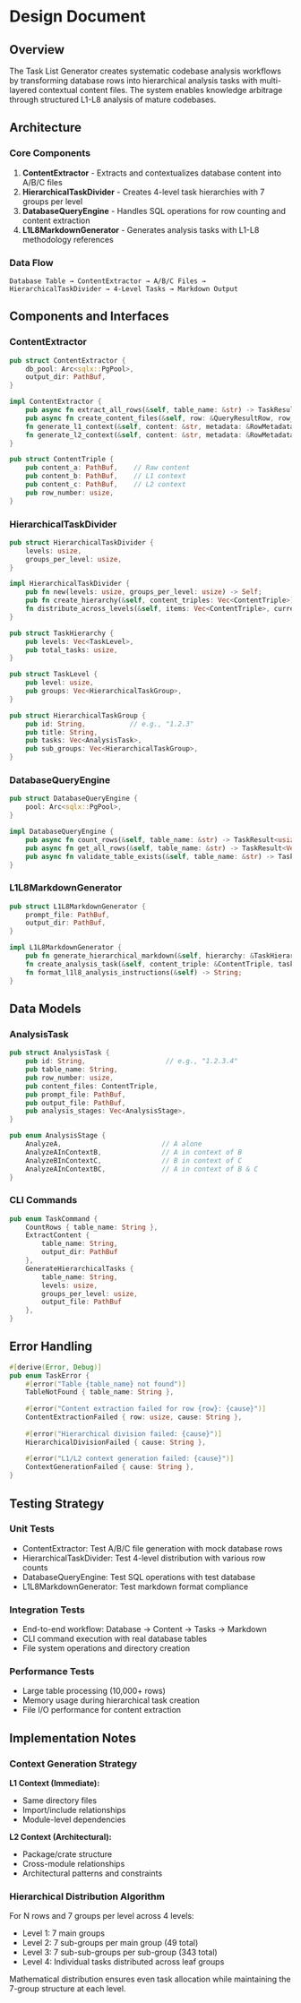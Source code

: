 # Design Document

## Overview

The Task List Generator creates systematic codebase analysis workflows by transforming database rows into hierarchical analysis tasks with multi-layered contextual content files. The system enables knowledge arbitrage through structured L1-L8 analysis of mature codebases.

## Architecture

### Core Components

1. **ContentExtractor** - Extracts and contextualizes database content into A/B/C files
2. **HierarchicalTaskDivider** - Creates 4-level task hierarchies with 7 groups per level
3. **DatabaseQueryEngine** - Handles SQL operations for row counting and content extraction
4. **L1L8MarkdownGenerator** - Generates analysis tasks with L1-L8 methodology references

### Data Flow

```
Database Table → ContentExtractor → A/B/C Files → HierarchicalTaskDivider → 4-Level Tasks → Markdown Output
```

## Components and Interfaces

### ContentExtractor

```rust
pub struct ContentExtractor {
    db_pool: Arc<sqlx::PgPool>,
    output_dir: PathBuf,
}

impl ContentExtractor {
    pub async fn extract_all_rows(&self, table_name: &str) -> TaskResult<Vec<ContentTriple>>;
    pub async fn create_content_files(&self, row: &QueryResultRow, row_num: usize) -> TaskResult<ContentTriple>;
    fn generate_l1_context(&self, content: &str, metadata: &RowMetadata) -> String;
    fn generate_l2_context(&self, content: &str, metadata: &RowMetadata) -> String;
}

pub struct ContentTriple {
    pub content_a: PathBuf,    // Raw content
    pub content_b: PathBuf,    // L1 context
    pub content_c: PathBuf,    // L2 context
    pub row_number: usize,
}
```

### HierarchicalTaskDivider

```rust
pub struct HierarchicalTaskDivider {
    levels: usize,
    groups_per_level: usize,
}

impl HierarchicalTaskDivider {
    pub fn new(levels: usize, groups_per_level: usize) -> Self;
    pub fn create_hierarchy(&self, content_triples: Vec<ContentTriple>) -> TaskResult<TaskHierarchy>;
    fn distribute_across_levels(&self, items: Vec<ContentTriple>, current_level: usize) -> Vec<TaskLevel>;
}

pub struct TaskHierarchy {
    pub levels: Vec<TaskLevel>,
    pub total_tasks: usize,
}

pub struct TaskLevel {
    pub level: usize,
    pub groups: Vec<HierarchicalTaskGroup>,
}

pub struct HierarchicalTaskGroup {
    pub id: String,           // e.g., "1.2.3"
    pub title: String,
    pub tasks: Vec<AnalysisTask>,
    pub sub_groups: Vec<HierarchicalTaskGroup>,
}
```

### DatabaseQueryEngine

```rust
pub struct DatabaseQueryEngine {
    pool: Arc<sqlx::PgPool>,
}

impl DatabaseQueryEngine {
    pub async fn count_rows(&self, table_name: &str) -> TaskResult<usize>;
    pub async fn get_all_rows(&self, table_name: &str) -> TaskResult<Vec<QueryResultRow>>;
    pub async fn validate_table_exists(&self, table_name: &str) -> TaskResult<bool>;
}
```

### L1L8MarkdownGenerator

```rust
pub struct L1L8MarkdownGenerator {
    prompt_file: PathBuf,
    output_dir: PathBuf,
}

impl L1L8MarkdownGenerator {
    pub fn generate_hierarchical_markdown(&self, hierarchy: &TaskHierarchy, table_name: &str) -> TaskResult<String>;
    fn create_analysis_task(&self, content_triple: &ContentTriple, task_id: &str, table_name: &str) -> String;
    fn format_l1l8_analysis_instructions(&self) -> String;
}
```

## Data Models

### AnalysisTask

```rust
pub struct AnalysisTask {
    pub id: String,                    // e.g., "1.2.3.4"
    pub table_name: String,
    pub row_number: usize,
    pub content_files: ContentTriple,
    pub prompt_file: PathBuf,
    pub output_file: PathBuf,
    pub analysis_stages: Vec<AnalysisStage>,
}

pub enum AnalysisStage {
    AnalyzeA,                         // A alone
    AnalyzeAInContextB,               // A in context of B
    AnalyzeBInContextC,               // B in context of C
    AnalyzeAInContextBC,              // A in context of B & C
}
```

### CLI Commands

```rust
pub enum TaskCommand {
    CountRows { table_name: String },
    ExtractContent { 
        table_name: String, 
        output_dir: PathBuf 
    },
    GenerateHierarchicalTasks { 
        table_name: String, 
        levels: usize, 
        groups_per_level: usize,
        output_file: PathBuf 
    },
}
```

## Error Handling

```rust
#[derive(Error, Debug)]
pub enum TaskError {
    #[error("Table {table_name} not found")]
    TableNotFound { table_name: String },
    
    #[error("Content extraction failed for row {row}: {cause}")]
    ContentExtractionFailed { row: usize, cause: String },
    
    #[error("Hierarchical division failed: {cause}")]
    HierarchicalDivisionFailed { cause: String },
    
    #[error("L1/L2 context generation failed: {cause}")]
    ContextGenerationFailed { cause: String },
}
```

## Testing Strategy

### Unit Tests
- ContentExtractor: Test A/B/C file generation with mock database rows
- HierarchicalTaskDivider: Test 4-level distribution with various row counts
- DatabaseQueryEngine: Test SQL operations with test database
- L1L8MarkdownGenerator: Test markdown format compliance

### Integration Tests
- End-to-end workflow: Database → Content → Tasks → Markdown
- CLI command execution with real database tables
- File system operations and directory creation

### Performance Tests
- Large table processing (10,000+ rows)
- Memory usage during hierarchical task creation
- File I/O performance for content extraction

## Implementation Notes

### Context Generation Strategy

**L1 Context (Immediate):**
- Same directory files
- Import/include relationships
- Module-level dependencies

**L2 Context (Architectural):**
- Package/crate structure
- Cross-module relationships
- Architectural patterns and constraints

### Hierarchical Distribution Algorithm

For N rows and 7 groups per level across 4 levels:
- Level 1: 7 main groups
- Level 2: 7 sub-groups per main group (49 total)
- Level 3: 7 sub-sub-groups per sub-group (343 total)
- Level 4: Individual tasks distributed across leaf groups

Mathematical distribution ensures even task allocation while maintaining the 7-group structure at each level.